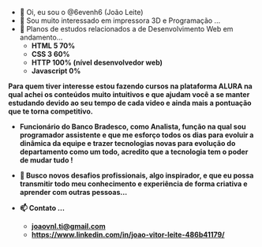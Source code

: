 - 👋 Oi, eu sou o @6evenh6 (João Leite)
- 👀 Sou muito interessado em impressora 3D e Programação ...
- 🌱 Planos de estudos relacionados a de Desenvolvimento Web em andamento...
  - <strong>HTML 5 70%<strong>
  - <strong>CSS 3 60%<strong>
  - <strong>HTTP 100% (nível desenvolvedor web)<strong>
  - <strong>Javascript 0%<strong>

  
Para quem tiver interesse estou fazendo cursos na plataforma ALURA na qual achei os conteúdos muito intuitivos e que ajudam você a se manter estudando devido ao seu tempo de cada video e ainda mais a pontuação que te torna competitivo.

- Funcionário do Banco Bradesco, como Analista, função na qual sou programador assistente e que me esforço todos os dias para evoluir a dinâmica da equipe e trazer tecnologias novas para evolução do departamento como um todo, acredito que a tecnologia tem o poder de mudar tudo !

- 💞️ Busco novos desafios profissionais, algo inspirador, e que eu possa transmitir todo meu 
conhecimento e experiência de forma criativa e aprender com outras pessoas...
- 📫 Contato ...
  - joaovnl.ti@gmail.com
  - https://www.linkedin.com/in/joao-vitor-leite-486b41179/

<!---
6evenh6/6evenh6 is a ✨ special ✨ repository because its `README.md` (this file) appears on your GitHub profile.
You can click the Preview link to take a look at your changes.
--->
